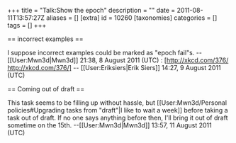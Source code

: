 +++
title = "Talk:Show the epoch"
description = ""
date = 2011-08-11T13:57:27Z
aliases = []
[extra]
id = 10260
[taxonomies]
categories = []
tags = []
+++

== incorrect examples ==

I suppose incorrect examples could be marked as "epoch fail"s. --[[User:Mwn3d|Mwn3d]] 21:38, 8 August 2011 (UTC)
: [http://xkcd.com/376/ http://xkcd.com/376/] -- [[User:Eriksiers|Erik Siers]] 14:27, 9 August 2011 (UTC)

== Coming out of draft ==

This task seems to be filling up without hassle, but [[User:Mwn3d/Personal policies#Upgrading tasks from "draft"|I like to wait a week]] before taking a task out of draft. If no one says anything before then, I'll bring it out of draft sometime on the 15th. --[[User:Mwn3d|Mwn3d]] 13:57, 11 August 2011 (UTC)
